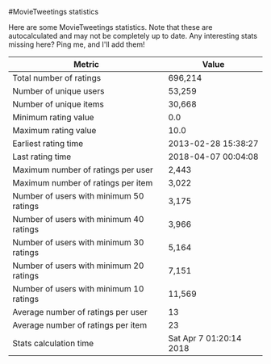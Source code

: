 #MovieTweetings statistics

Here are some MovieTweetings statistics. Note that these are autocalculated and may not be completely up to date. Any interesting stats missing here? Ping me, and I'll add them!

Metric | Value
--- | ---
Total number of ratings                 | 696,214
Number of unique users                  | 53,259
Number of unique items                  | 30,668
Minimum rating value                    | 0.0
Maximum rating value                    | 10.0
Earliest rating time                    | 2013-02-28 15:38:27
Last rating time                        | 2018-04-07 00:04:08
Maximum number of ratings per user      | 2,443
Maximum number of ratings per item      | 3,022
Number of users with minimum 50 ratings | 3,175
Number of users with minimum 40 ratings | 3,966
Number of users with minimum 30 ratings | 5,164
Number of users with minimum 20 ratings | 7,151
Number of users with minimum 10 ratings | 11,569
Average number of ratings per user      | 13
Average number of ratings per item      | 23
Stats calculation time                  | Sat Apr  7 01:20:14 2018

